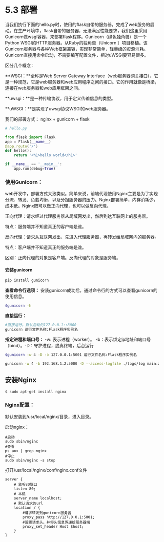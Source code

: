 # 5.3 部署

当我们执行下面的hello.py时，使用的flask自带的服务器，完成了web服务的启动。在生产环境中，flask自带的服务器，无法满足性能要求，我们这里采用Gunicorn做wsgi容器，来部署flask程序。Gunicorn（绿色独角兽）是一个Python WSGI的HTTP服务器。从Ruby的独角兽（Unicorn ）项目移植。该Gunicorn服务器与各种Web框架兼容，实现非常简单，轻量级的资源消耗。Gunicorn直接用命令启动，不需要编写配置文件，相对uWSGI要容易很多。

区分几个概念：

**WSGI：**全称是Web Server Gateway Interface（web服务器网关接口），它是一种规范，它是web服务器和web应用程序之间的接口。它的作用就像是桥梁，连接在web服务器和web应用框架之间。

**uwsgi：**是一种传输协议，用于定义传输信息的类型。

**uWSGI：**是实现了uwsgi协议WSGI的web服务器。

我们的部署方式： nginx + gunicorn + flask

```python
# hello.py

from flask import Flask
app = Flask(__name__)
@app.route('/')
def hello():
    return '<h1>hello world</h1>'

if __name__ == '__main__':
    app.run(debug=True)
```

### 使用Gunicorn：

web开发中，部署方式大致类似。简单来说，前端代理使用Nginx主要是为了实现分流、转发、负载均衡，以及分担服务器的压力。Nginx部署简单，内存消耗少，成本低。Nginx既可以做正向代理，也可以做反向代理。

正向代理：请求经过代理服务器从局域网发出，然后到达互联网上的服务器。

特点：服务端并不知道真正的客户端是谁。

反向代理：请求从互联网发出，先进入代理服务器，再转发给局域网内的服务器。

特点：客户端并不知道真正的服务端是谁。

区别：正向代理的对象是客户端。反向代理的对象是服务端。

#### 安装gunicorn

```python
pip install gunicorn
```

**查看命令行选项：** 安装gunicorn成功后，通过命令行的方式可以查看gunicorn的使用信息。

```bash
$gunicorn -h
```

**直接运行：**

```bash
#直接运行，默认启动的127.0.0.1::8000
gunicorn 运行文件名称:Flask程序实例名
```

**指定进程和端口号：** -w: 表示进程（worker）。 -b：表示绑定ip地址和端口号（bind）。-D：守护进程，脱离终端，后台运行

```bash
$gunicorn -w 4 -D -b 127.0.0.1:5001 运行文件名称:Flask程序实例名
```

```bash
gunicorn -w 4 -b 192.168.1.2:5000 -D --access-logfile ./logs/log main:app
```





## 安装Nginx

```bash
$ sudo apt-get install nginx
```

### Nginx配置：

默认安装到/usr/local/nginx/目录，进入目录。

启动nginx：

```
#启动
sudo sbin/nginx
#查看
ps aux | grep nginx
#停止
sudo sbin/nginx -s stop
```

打开/usr/local/nginx/conf/nginx.conf文件

```
server {
    # 监听80端口
    listen 80;
    # 本机
    server_name localhost; 
    # 默认请求的url
    location / {
        #请求转发到gunicorn服务器
        proxy_pass http://127.0.0.1:5001; 
        #设置请求头，并将头信息传递给服务器端 
        proxy_set_header Host $host; 
    }
}
```